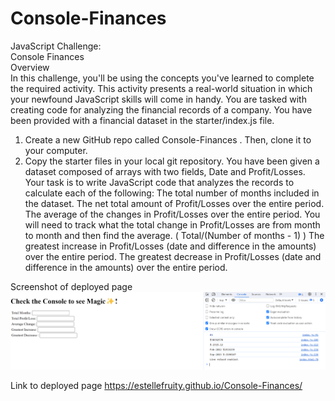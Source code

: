 # Console-Finances
JavaScript Challenge: <br>Console Finances <br>
Overview<br>
In this challenge, you'll be using the concepts you've learned to complete the required activity.
This activity presents a real-world situation in which your newfound JavaScript skills will come in
handy. You are tasked with creating code for analyzing the financial records of a company. You
have been provided with a financial dataset in the starter/index.js file.

1. Create a new GitHub repo called Console-Finances . Then, clone it to your computer.
2. Copy the starter files in your local git repository.
You have been given a dataset composed of arrays with two fields, Date and Profit/Losses.
Your task is to write JavaScript code that analyzes the records to calculate each of the following:
The total number of months included in the dataset.
The net total amount of Profit/Losses over the entire period.
The average of the changes in Profit/Losses over the entire period.
You will need to track what the total change in Profit/Losses are from month to month
and then find the average.
( Total/(Number of months - 1) )
The greatest increase in Profit/Losses (date and difference in the amounts) over the entire
period.
The greatest decrease in Profit/Losses (date and difference in the amounts) over the entire
period.

Screenshot of deployed page
![alt text](image.png)

Link to deployed page
https://estellefruity.github.io/Console-Finances/